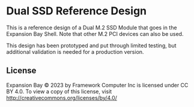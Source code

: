 # Dual SSD Reference Design
This is a reference design of a Dual M.2 SSD Module that goes in the Expansion Bay Shell.  Note that other M.2 PCI devices can also be used.

This design has been prototyped and put through limited testing, but additional validation is needed for a production version.

## License
Expansion Bay © 2023 by Framework Computer Inc is licensed under CC BY 4.0. To view a copy of this license, visit http://creativecommons.org/licenses/by/4.0/
